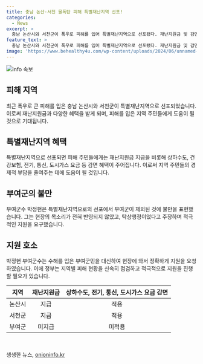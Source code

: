 ```yaml
---
title: 충남 논산·서천 물폭탄 피해 특별재난지역 선포!
categories:
  - News
excerpt: >
  충남 논산시와 서천군이 폭우로 피해를 입어 특별재난지역으로 선포됐다. 재난지원금 및 감면 혜택이 주어지며, 평균 286.3㎜ 비로 2명 사망 및 510억원 피해 추산됐다. 부여군은 포함되지 않아 부여군수가 불만을 토로하며 현장 목소리를 요구했다. 탁상행정이라 주장하며 적극적인 지원을 호소했다.
feature_text: >
  충남 논산시와 서천군이 폭우로 피해를 입어 특별재난지역으로 선포됐다. 재난지원금 및 감면 혜택이 주어지며, 평균 286.3㎜ 비로 2명 사망 및 510억원 피해 추산됐다. 부여군은 포함되지 않아 부여군수가 불만을 토로하며 현장 목소리를 요구했다. 탁상행정이라 주장하며 적극적인 지원을 호소했다.
image: 'https://www.behealthy4u.com/wp-content/uploads/2024/06/unnamed-file.png'
---
```


<p><img src="https://www.behealthy4u.com/wp-content/uploads/2024/06/unnamed-file.png" alt="info 속보" /></p>

<h2 data-ke-size="size26">피해 지역</h2>

<p data-ke-size="size16">최근 폭우로 큰 피해를 입은 충남 논산시와 서천군이 특별재난지역으로 선포되었습니다. 이로써 재난지원금과 다양한 혜택을 받게 되며, 피해를 입은 지역 주민들에게 도움이 될 것으로 기대됩니다.</p>

<h2 data-ke-size="size26">특별재난지역 혜택</h2>

<p data-ke-size="size16">특별재난지역으로 선포되면 피해 주민들에게는 재난지원금 지급을 비롯해 상하수도, 건강보험, 전기, 통신, 도시가스 요금 등 감면 혜택이 주어집니다. 이로써 지역 주민들의 경제적 부담을 줄여주는 데에 도움이 될 것입니다.</p>

<h2 data-ke-size="size26">부여군의 불만</h2>

<p data-ke-size="size16">부여군수 박정현은 특별재난지역으로의 선포에서 부여군이 제외된 것에 불만을 표현했습니다. 그는 현장의 목소리가 전혀 반영되지 않았고, 탁상행정이었다고 주장하며 적극적인 지원을 요구했습니다.</p>

<h2 data-ke-size="size26">지원 호소</h2>

<p data-ke-size="size16">박정현 부여군수는 수해를 입은 부여군민을 대신하여 현장에 와서 정확하게 지원을 요청하였습니다. 이에 정부는 지역별 피해 현황을 신속히 점검하고 적극적으로 지원을 진행할 필요가 있습니다.</p>

<table>
    <thead>
        <tr>
            <th style="text-align: center;">지역</th>
            <th style="text-align: center;">재난지원금</th>
            <th style="text-align: center;">상하수도, 전기, 통신, 도시가스 요금 감면</th>
        </tr>
    </thead>
    <tbody>
        <tr>
            <td style="text-align: center;">논산시</td>
            <td style="text-align: center;">지급</td>
            <td style="text-align: center;">적용</td>
        </tr>
        <tr>
            <td style="text-align: center;">서천군</td>
            <td style="text-align: center;">지급</td>
            <td style="text-align: center;">적용</td>
        </tr>
        <tr>
            <td style="text-align: center;">부여군</td>
            <td style="text-align: center;">미지급</td>
            <td style="text-align: center;">미적용</td>
        </tr>
    </tbody>
</table>

<p data-ke-size="size16">&nbsp;</p>
생생한 뉴스, <a href="https://onioninfo.kr" rel="dofollow">onioninfo.kr</a>


